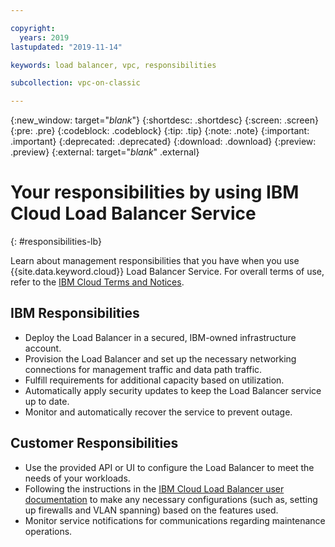 ```yaml
---

copyright:
  years: 2019
lastupdated: "2019-11-14"

keywords: load balancer, vpc, responsibilities

subcollection: vpc-on-classic

---
```


{:new_window: target="_blank_"}
{:shortdesc: .shortdesc}
{:screen: .screen}
{:pre: .pre}
{:codeblock: .codeblock}
{:tip: .tip}
{:note: .note}
{:important: .important}
{:deprecated: .deprecated}
{:download: .download}
{:preview: .preview}
{:external: target="_blank_" .external}


# Your responsibilities by using IBM Cloud Load Balancer Service
{: #responsibilities-lb}

Learn about management responsibilities that you have when you use {{site.data.keyword.cloud}} Load Balancer Service. For overall terms of use, refer to the [IBM Cloud Terms and Notices](/docs/overview/terms-of-use?topic=overview-terms).

## IBM Responsibilities

* Deploy the Load Balancer in a secured, IBM-owned infrastructure account.
* Provision the Load Balancer and set up the necessary networking connections for management traffic and data path traffic.
* Fulfill requirements for additional capacity based on utilization.
* Automatically apply security updates to keep the Load Balancer service up to date.
* Monitor and automatically recover the service to prevent outage.

## Customer Responsibilities

* Use the provided API or UI to configure the Load Balancer to meet the needs of your workloads.
* Following the instructions in the [IBM Cloud Load Balancer user documentation](/docs/infrastructure/loadbalancer-service?topic=loadbalancer-service-getting-started#getting-started) to make any necessary configurations (such as, setting up firewalls and VLAN spanning) based on the features used.
* Monitor service notifications for communications regarding maintenance operations.
